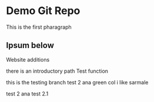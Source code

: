 # Demo Git Repo 

This is the first pharagraph 

## Ipsum below 
Website additions

there is an introductory path 
Test function

this is the testing branch
test 2
ana
green col
i like sarmale

test 2 
ana test 2.1